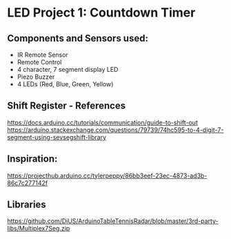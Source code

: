 # LED Project 1: Countdown Timer

## Components and Sensors used:

- IR Remote Sensor
- Remote Control 
- 4 character, 7 segment display LED
- Piezo Buzzer
- 4 LEDs (Red, Blue, Green, Yellow)

## Shift Register - References

https://docs.arduino.cc/tutorials/communication/guide-to-shift-out
https://arduino.stackexchange.com/questions/79739/74hc595-to-4-digit-7-segment-using-sevsegshift-library

## Inspiration:
https://projecthub.arduino.cc/tylerpeppy/86bb3eef-23ec-4873-ad3b-86c7c277142f

## Libraries

https://github.com/DiUS/ArduinoTableTennisRadar/blob/master/3rd-party-libs/Multiplex7Seg.zip
